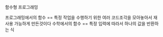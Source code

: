 함수형 프로그래밍

프로그래밍에서의 함수 == 특정 작업을 수행하기 위한 여러 코드조각을 모아놓아서 재사용 가능하게 만든것이다
수학에서의 함수 == 특정 입력에 따라서 하나의 값을 반환하는 식

